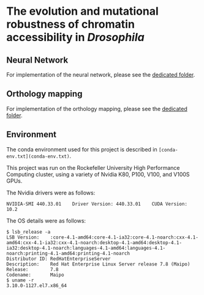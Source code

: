 # The evolution and mutational robustness of chromatin accessibility in _Drosophila_

## Neural Network

For implementation of the neural network,
please see the [dedicated folder](CNN_attn/README.md).

## Orthology mapping

For implementation of the orthology mapping,
please see the [dedicated folder](comp_genomics/README.md).

## Environment

The conda environment used for this project
is described in `[conda-env.txt](conda-env.txt)`.

This project was run on the Rockefeller University
High Performance Computing cluster,
using a variety of Nvidia K80, P100, V100, and V100S GPUs.

The Nvidia drivers were as follows:
```
NVIDIA-SMI 440.33.01    Driver Version: 440.33.01    CUDA Version: 10.2
```

The OS details were as follows:
```
$ lsb_release -a
LSB Version:    :core-4.1-amd64:core-4.1-ia32:core-4.1-noarch:cxx-4.1-amd64:cxx-4.1-ia32:cxx-4.1-noarch:desktop-4.1-amd64:desktop-4.1-ia32:desktop-4.1-noarch:languages-4.1-amd64:languages-4.1-noarch:printing-4.1-amd64:printing-4.1-noarch
Distributor ID: RedHatEnterpriseServer
Description:    Red Hat Enterprise Linux Server release 7.8 (Maipo)
Release:        7.8
Codename:       Maipo
$ uname -r
3.10.0-1127.el7.x86_64
```

